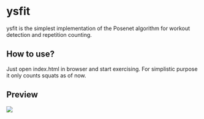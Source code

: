 # ysfit

ysfit is the simplest implementation of the Posenet algorithm for workout detection and repetition counting. 

## How to use?

Just open index.html in browser and start exercising. For simplistic purpose it only counts squats as of now.

## Preview

[![](http://img.youtube.com/vi/uyCgdG-xRGw/0.jpg)](http://www.youtube.com/watch?v=uyCgdG-xRGw "")
